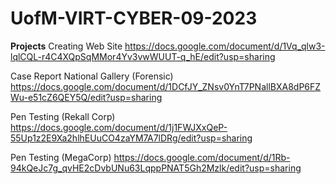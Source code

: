 # UofM-VIRT-CYBER-09-2023
**Projects**
Creating Web Site 
https://docs.google.com/document/d/1Vq_qlw3-lqlCQL-r4C4XQpSqMMor4Yv3vwWUUT-q_hE/edit?usp=sharing

Case Report National Gallery (Forensic)
https://docs.google.com/document/d/1DCfJY_ZNsv0YnT7PNallBXA8dP6FZWu-e51cZ6QEY5Q/edit?usp=sharing

Pen Testing (Rekall Corp)
https://docs.google.com/document/d/1j1FWJXxQeP-55Up1z2E9Xa2hlhEUuCO4zaYM7A7lDRg/edit?usp=sharing

Pen Testing (MegaCorp)
https://docs.google.com/document/d/1Rb-94kQeJc7g_qvHE2cDvbUNu63LqppPNAT5Gh2Mzlk/edit?usp=sharing
